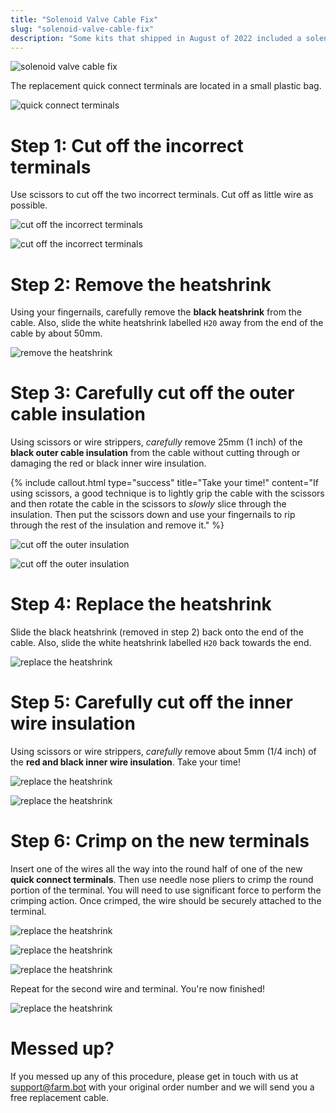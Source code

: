 ```yaml
---
title: "Solenoid Valve Cable Fix"
slug: "solenoid-valve-cable-fix"
description: "Some kits that shipped in August of 2022 included a solenoid valve cable with quick-connect terminals that are too small to fit onto the electrical tabs of the solenoid valve. If you encounter this issue, please follow these instructions to attach the correct terminals to your cable."
---
```


![solenoid valve cable fix](_images/solenoid_valve_cable_modification_1.jpg)

The replacement quick connect terminals are located in a small plastic bag.

![quick connect terminals](_images/quick_connect_terminals.jpg)

# Step 1: Cut off the incorrect terminals

Use scissors to cut off the two incorrect terminals. Cut off as little wire as possible.

![cut off the incorrect terminals](_images/solenoid_valve_cable_modification_2.jpg)

![cut off the incorrect terminals](_images/solenoid_valve_cable_modification_3.jpg)

# Step 2: Remove the heatshrink

Using your fingernails, carefully remove the **black heatshrink** from the cable. Also, slide the white heatshrink labelled `H20` away from the end of the cable by about 50mm.

![remove the heatshrink](_images/solenoid_valve_cable_modification_4.jpg)

# Step 3: Carefully cut off the outer cable insulation

Using scissors or wire strippers, *carefully* remove 25mm (1 inch) of the **black outer cable insulation** from the cable without cutting through or damaging the red or black inner wire insulation.

{%
include callout.html
type="success"
title="Take your time!"
content="If using scissors, a good technique is to lightly grip the cable with the scissors and then rotate the cable in the scissors to *slowly* slice through the insulation. Then put the scissors down and use your fingernails to rip through the rest of the insulation and remove it."
%}

![cut off the outer insulation](_images/solenoid_valve_cable_modification_5.jpg)

![cut off the outer insulation](_images/solenoid_valve_cable_modification_6.jpg)

# Step 4: Replace the heatshrink

Slide the black heatshrink (removed in step 2) back onto the end of the cable. Also, slide the white heatshrink labelled `H20` back towards the end.

![replace the heatshrink](_images/solenoid_valve_cable_modification_7.jpg)

# Step 5: Carefully cut off the inner wire insulation

Using scissors or wire strippers, *carefully* remove about 5mm (1/4 inch) of the **red and black inner wire insulation**. Take your time!

![replace the heatshrink](_images/solenoid_valve_cable_modification_8.jpg)

![replace the heatshrink](_images/solenoid_valve_cable_modification_9.jpg)

# Step 6: Crimp on the new terminals

Insert one of the wires all the way into the round half of one of the new **quick connect terminals**. Then use needle nose pliers to crimp the round portion of the terminal. You will need to use significant force to perform the crimping action. Once crimped, the wire should be securely attached to the terminal.

![replace the heatshrink](_images/solenoid_valve_cable_modification_10.jpg)

![replace the heatshrink](_images/solenoid_valve_cable_modification_11.jpg)

![replace the heatshrink](_images/solenoid_valve_cable_modification_12.jpg)

Repeat for the second wire and terminal. You're now finished!

![replace the heatshrink](_images/solenoid_valve_cable_modification_13.jpg)

# Messed up?

If you messed up any of this procedure, please get in touch with us at [support@farm.bot](mailto:support@farm.bot) with your original order number and we will send you a free replacement cable.